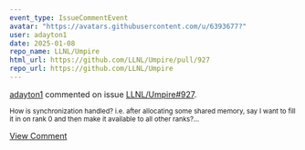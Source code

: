 ```yaml
---
event_type: IssueCommentEvent
avatar: "https://avatars.githubusercontent.com/u/6393677?"
user: adayton1
date: 2025-01-08
repo_name: LLNL/Umpire
html_url: https://github.com/LLNL/Umpire/pull/927
repo_url: https://github.com/LLNL/Umpire
---
```


<a href='https://github.com/adayton1' target='_blank'>adayton1</a> commented on issue <a href='https://github.com/LLNL/Umpire/pull/927' target='_blank'>LLNL/Umpire#927</a>.

<small>How is synchronization handled? i.e. after allocating some shared memory, say I want to fill it in on rank 0 and then make it available to all other ranks?...</small>

<a href='https://github.com/LLNL/Umpire/pull/927' target='_blank'>View Comment</a>